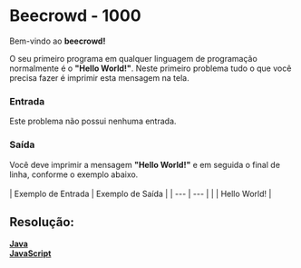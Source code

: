 <h1>Beecrowd - 1000</h1>

Bem-vindo ao **beecrowd!** <br>

O seu primeiro programa em qualquer linguagem de programação normalmente é o **"Hello World!"**. Neste primeiro problema tudo o que você precisa fazer é imprimir esta mensagem na tela.
<br>

<h3>Entrada</h3>
Este problema não possui nenhuma entrada.

<h3>Saída</h3>

Você deve imprimir a mensagem **"Hello World!"** e em seguida o final de linha, conforme o exemplo abaixo.
<br><br>
| Exemplo de Entrada | Exemplo de Saída |
| --- | --- |
|     | Hello World! |

<h2>Resolução:</h2>

[**Java**](https://github.com/Dendzy/beecrowd-resolution/blob/main/Iniciante/Java/beecrowd_1000.java)
<br>
[**JavaScript**](https://github.com/Dendzy/beecrowd-resolution/blob/main/Iniciante/JavaScript/beecrowd_1000.js)
